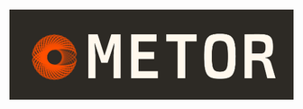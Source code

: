 <h1 align="center">
  <a href="https://www.metor.systems/">
    <img alt="metor-banner" src="./docs/assets/banner.png"/>
  </a>
</h1>
